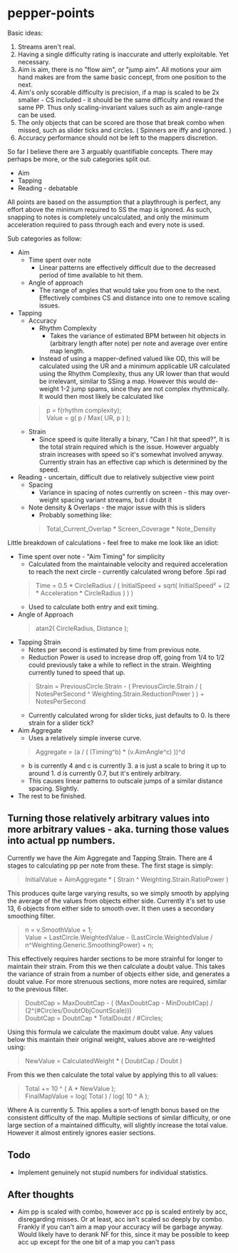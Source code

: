 # pepper-points



Basic ideas:
1. Streams aren't real.
2. Having a single difficulty rating is inaccurate and utterly exploitable. Yet necessary.
3. Aim is aim, there is no "flow aim", or "jump aim". All motions your aim hand makes are from the same basic concept, from one position to the next. 
4. Aim's only scorable difficulty is precision, if a map is scaled to be 2x smaller - CS included - it should be the same difficulty and reward the same PP. Thus only scaling-invariant values such as aim angle-range can be used.
5. The only objects that can be scored are those that break combo when missed, such as slider ticks and circles. ( Spinners are iffy and ignored. )
6. Accuracy performance should not be left to the mappers discretion.

So far I believe there are 3 arguably quantifiable concepts. There may perhaps be more, or the sub categories split out.
* Aim
* Tapping
* Reading - debatable

All points are based on the assumption that a playthrough is perfect, any effort above the minimum required to SS the map is ignored. As such, snapping to notes is completely uncalculated, and only the minimum acceleration required to pass through each and every note is used. 

Sub categories as follow:

* Aim
  * Time spent over note 
    * Linear patterns are effectively difficult due to the decreased period of time available to hit them. 
  * Angle of approach 
    * The range of angles that would take you from one to the next. Effectively combines CS and distance into one to remove scaling issues.
* Tapping 
  * Accuracy
    * Rhythm Complexity   
      * Takes the variance of estimated BPM between hit objects in (arbitrary length after note) per note and average over entire map length. 
    * Instead of using a mapper-defined valued like OD, this will be calculated using the UR and a minimum applicable UR calculated using the Rhythm Complexity, thus any UR lower than that would be irrelevant, similar to SSing a map. However this would de-weight 1-2 jump spams, since they are not complex rhythmically. It would then most likely be calculated like
    >p = f(rhythm complexity);    
    >Value = g( p / Max( UR, p )  );
  * Strain
    * Since speed is quite literally a binary, "Can I hit that speed?", It is the total strain required which is the issue. However arguably strain increases with speed so it's somewhat involved anyway. Currently strain has an effective cap which is determined by the speed.
* Reading - uncertain, difficult due to relatively subjective view point
  * Spacing
    * Variance in spacing of notes currently on screen - this may over-weight spacing variant streams, but i doubt it
  * Note density & Overlaps - the major issue with this is sliders
    * Probably something like:
    >Total_Current_Overlap * Screen_Coverage * Note_Density

Little breakdown of calculations - feel free to make me look like an idiot:
* Time spent over note - "Aim Timing" for simplicity
    * Calculated from the maintainable velocity and required acceleration to reach the next circle - currently calculated wrong before .5pi rad
    >Time = 0.5 * CircleRadius / ( InitialSpeed + sqrt( InitialSpeed² + (2 * Acceleration * CircleRadius ) ) )
    * Used to calculate both entry and exit timing. 
* Angle of Approach
    > atan2( CircleRadius, Distance );
* Tapping Strain
    * Notes per second is estimated by time from previous note. 
    * Reduction Power is used to increase drop off, going from 1/4 to 1/2 could previously take a while to reflect in the strain. Weighting currently tuned to speed that up.
    > Strain = PreviousCircle.Strain - ( PreviousCircle.Strain / ( NotesPerSecond ^ Weighting.Strain.ReductionPower ) ) + NotesPerSecond
    * Currently calculated wrong for slider ticks, just defaults to 0. Is there strain for a slider tick?
* Aim Aggregate
    * Uses a relatively simple inverse curve. 
    > Aggregate = (a / ( (Timing^b) * (v.AimAngle^c) ))^d
    * b is currently 4 and c is currently 3. a is just a scale to bring it up to around 1. d is currently 0.7, but it's entirely arbitrary.
    * This causes linear patterns to outscale jumps of a similar distance spacing. Slightly.
* The rest to be finished.

## Turning those relatively arbitrary values into more arbitrary values - aka. turning those values into actual pp numbers. 

Currently we have the Aim Aggregate and Tapping Strain. There are 4 stages to calculating pp per note from these. The first stage is simply:
> InitialValue = AimAggregate * ( Strain ^ Weighting.Strain.RatioPower )

This produces quite large varying results, so we simply smooth by applying the average of the values from objects either side. Currently it's set to use 13, 6 objects from either side to smooth over. It then uses a secondary smoothing filter.

> n = v.SmoothValue + 1;  
> Value = LastCircle.WeightedValue - (LastCircle.WeightedValue / n^Weighting.Generic.SmoothingPower) + n;

This effectively requires harder sections to be more strainful for longer to maintain their strain.
From this we then calculate a doubt value. This takes the variance of strain from a number of objects either side, and generates a doubt value. For more strenuous sections, more notes are required, similar to the previous filter.  
> DoubtCap = MaxDoubtCap - ( (MaxDoubtCap - MinDoubtCap) / (2^(#Circles/DoubtObjCountScale)))  
> DoubtCap = DoubtCap * TotalDoubt / #Circles;  

Using this formula we calculate the maximum doubt value. Any values below this maintain their original weight, values above are re-weighted using:
> NewValue = CalculatedWeight * ( DoubtCap / Doubt )  

From this we then calculate the total value by applying this to all values:    
> Total += 10 ^ ( A * NewValue );  
> FinalMapValue = log( Total ) / log( 10 ^ A );  

Where A is currently 5. This applies a sort-of length bonus based on the consistent difficulty of the map. Multiple sections of similar difficulty, or one large section of a maintained difficulty, will slightly increase the total value. However it almost entirely ignores easier sections.


## Todo
* Implement genuinely not stupid numbers for individual statistics. 

## After thoughts
* Aim pp is scaled with combo, however acc pp is scaled entirely by acc, disregarding misses. Or at least, acc isn't scaled so deeply by combo. Frankly if you can't aim a map your accuracy will be garbage anyway. Would likely have to derank NF for this, since it may be possible to keep acc up except for the one bit of a map you can't pass


